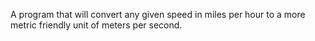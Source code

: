 A program that will convert any given speed in miles per hour to a more metric 
friendly unit of meters per second.